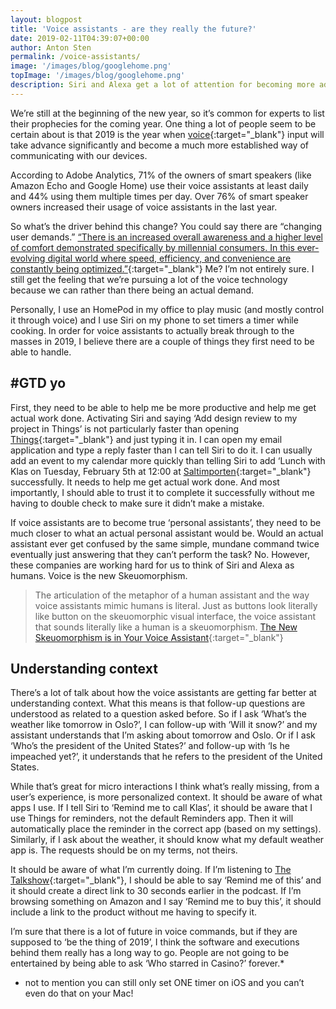 ```yaml
---
layout: blogpost
title: 'Voice assistants - are they really the future?'
date: 2019-02-11T04:39:07+00:00
author: Anton Sten
permalink: /voice-assistants/
image: '/images/blog/googlehome.png'
topImage: '/images/blog/googlehome.png'
description: Siri and Alexa get a lot of attention for becoming more advanced by the day. The real question is, are they actually useful as a personal assistant? Voice input may be able to hear us, but executing is an entirely different thing.
---
```


We’re still at the beginning of the new year, so it’s common for experts to list their prophecies for the coming year. One thing a lot of people seem to be certain about is that 2019 is the year when [voice](https://www.antonsten.com/voiceinput/){:target="_blank"} input will take advance significantly and become a much more established way of communicating with our devices.

According to Adobe Analytics, 71% of the owners of smart speakers (like Amazon Echo and Google Home) use their voice assistants at least daily and 44% using them multiple times per day. Over 76% of smart speaker owners increased their usage of voice assistants in the last year.

So what’s the driver behind this change? You could say there are “changing user demands.” [“There is an increased overall awareness and a higher level of comfort demonstrated specifically by millennial consumers. In this ever-evolving digital world where speed, efficiency, and convenience are constantly being optimized.”](https://clearbridgemobile.com/7-key-predictions-for-the-future-of-voice-assistants-and-ai/){:target="_blank"} Me? I’m not entirely sure. I still get the feeling that we’re pursuing a lot of the voice technology because we can rather than there being an actual demand.

Personally, I use an HomePod in my office to play music (and mostly control it through voice) and I use Siri on my phone to set timers a timer while cooking.  In order for voice assistants to actually break through to the masses in 2019, I believe there are a couple of things they first need to be able to handle.

## #GTD yo

First, they need to be able to help me be more productive and help me get actual work done. Activating Siri and saying ‘Add design review to my project in Things’ is not particularly faster than opening [Things](https://culturedcode.com/things/){:target="_blank"} and just typing it in. I can open my email application and type a reply faster than I can tell Siri to do it. I can usually add an event to my calendar more quickly than telling Siri to add ‘Lunch with Klas on Tuesday, February 5th at 12:00 at [Saltimporten](http://www.saltimporten.com){:target="_blank"} successfully. It needs to help me get actual work done. And most importantly, I should able to trust it to complete it successfully without me having to double check to make sure it didn’t make a mistake.

If voice assistants are to become true ‘personal assistants’, they need to be much closer to what an actual personal assistant would be. Would an actual assistant ever get confused by the same simple, mundane command twice eventually just answering that they can’t perform the task? No. However, these companies are working hard for us to think of Siri and Alexa as humans. Voice is the new Skeuomorphism.

>The articulation of the metaphor of a human assistant and the way voice assistants mimic humans is literal. Just as buttons look literally like button on the skeuomorphic visual interface, the voice assistant that sounds literally like a human is a skeuomorphism.
[The New Skeuomorphism is in Your Voice Assistant](https://uxdesign.cc/the-new-skeuomorphism-is-in-your-voice-assistant-3b14a6553a0e){:target="_blank"}

## Understanding context

There’s a lot of talk about how the voice assistants are getting far better at understanding context. What this means is that follow-up questions are understood as related to a question asked before. So if I ask ‘What’s the weather like tomorrow in Oslo?’, I can follow-up with ‘Will it snow?’ and my assistant understands that I’m asking about tomorrow and Oslo. Or if I ask ‘Who’s the president of the United States?’ and follow-up with ‘Is he impeached yet?’, it understands that he refers to the president of the United States.

While that’s great for micro interactions I think what’s really missing, from a user’s experience, is more personalized context. It should be aware of what apps I use. If I tell Siri to ‘Remind me to call Klas’, it should be aware that I use Things for reminders, not the default Reminders app. Then it will automatically place the reminder in the correct app (based on my settings). Similarly, if I ask about the weather, it should know what my default weather app is. The requests should be on my terms, not theirs.

It should be aware of what I’m currently doing. If I’m listening to [The Talkshow](https://daringfireball.net/thetalkshow/){:target="_blank"}, I should be able to say ‘Remind me of this’ and it should create a direct link to 30 seconds earlier in the podcast. If I’m browsing something on Amazon and I say ‘Remind me to buy this’, it should include a link to the product without me having to specify it.

I’m sure that there is a lot of future in voice commands, but if they are supposed to ‘be the thing of 2019’, I think the software and executions behind them really has a long way to go. People are not going to be entertained by being able to ask ‘Who starred in Casino?’ forever.*

* not to mention you can still only set ONE timer on iOS and you can’t even do that on your Mac!
